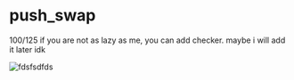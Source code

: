 # push_swap

100/125
if you are not as lazy as me, you can  add checker. maybe i will add it later idk

![fdsfsdfds](https://user-images.githubusercontent.com/31911561/194439694-5f09504d-2d2c-42d4-8f11-2cc17e53841d.png)
